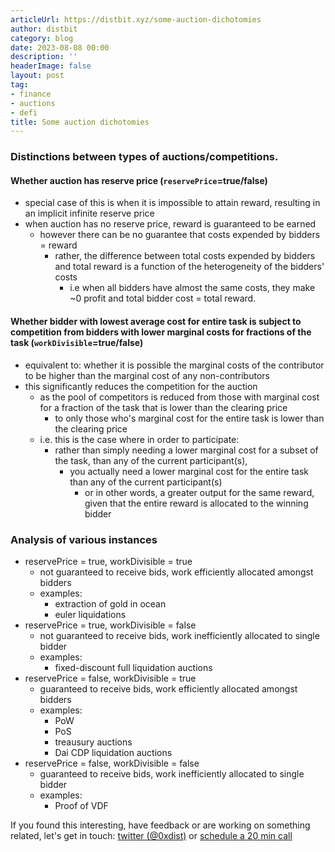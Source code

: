 ```yaml
---
articleUrl: https://distbit.xyz/some-auction-dichotomies
author: distbit
category: blog
date: 2023-08-08 00:00
description: ''
headerImage: false
layout: post
tag:
- finance
- auctions
- defi
title: Some auction dichotomies
---
```



  

### Distinctions between types of auctions/competitions.  
#### Whether auction has reserve price (`reservePrice`=true/false)  

- special case of this is when it is impossible to attain reward, resulting in an implicit infinite reserve price  
- when auction has no reserve price, reward is guaranteed to be earned  
	- however there can be no guarantee that costs expended by bidders = reward  
		- rather, the difference between total costs expended by bidders and total reward is a function of the heterogeneity of the bidders' costs   
			- i.e when all bidders have almost the same costs, they make ~0 profit and total bidder cost = total reward.   


#### Whether bidder with lowest average cost for entire task is subject to competition from bidders with lower marginal costs for fractions of the task (`workDivisible`=true/false)  

- equivalent to: whether it is possible the marginal costs of the contributor to be higher than the marginal cost of any non-contributors  
- this significantly reduces the competition for the auction  
	- as the pool of competitors is reduced from those with marginal cost for a fraction of the task that is lower than the clearing price  
		- to only those who's marginal cost for the entire task is lower than the clearing price   
	- i.e. this is the case where in order to participate:  
		- rather than simply needing a lower marginal cost for a subset of the task, than any of the current participant(s),  
			- you actually need a lower marginal cost for the entire task than any of the current participant(s)  
				- or in other words, a greater output for the same reward, given that the entire reward is allocated to the winning bidder  



### Analysis of various instances  
- reservePrice = true, workDivisible = true  
	- not guaranteed to receive bids, work efficiently allocated amongst bidders  
	- examples:  
		- extraction of gold in ocean  
		- euler liquidations  
- reservePrice = true, workDivisible = false  
	- not guaranteed to receive bids, work inefficiently allocated to single bidder  
	- examples:  
		- fixed-discount full liquidation auctions  
- reservePrice = false, workDivisible = true  
	- guaranteed to receive bids, work efficiently allocated amongst bidders  
	- examples:  
		- PoW  
		- PoS  
		- treausury auctions  
		- Dai CDP liquidation auctions  
- reservePrice = false, workDivisible = false  
	- guaranteed to receive bids, work inefficiently allocated to single bidder  
	- examples:  
		- Proof of VDF  





If you found this interesting, have feedback or are working on something related, let's get in touch: [twitter (@0xdist)](https://twitter.com/0xdist) or [schedule a 20 min call](https://cal.com/distbit/20min)